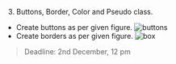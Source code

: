 3. Buttons, Border, Color and Pseudo class.
* Create buttons as per given figure.
![buttons](/buttons.png)  
* Create borders as per given figure.
![box](/box.png)
> Deadline: 2nd December, 12 pm
